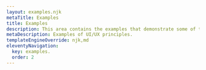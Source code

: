 ```yaml
---
layout: examples.njk
metaTitle: Examples
title: Examples
description: This area contains the examples that demonstrate some of the UI/UX principles covered elsewhere on the site.
metaDescription: Examples of UI/UX principles.
templateEngineOverride: njk,md
eleventyNavigation:
  key: examples.
  order: 2
---
```

